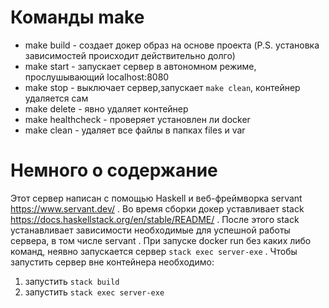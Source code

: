 # Команды make
* make build - создает докер образ на основе проекта (P.S. установка зависимостей происходит действительно долго)
* make start - запускает сервер в автономном режиме, прослушывающий localhost:8080
* make stop - выключает сервер,запускает `make clean`, контейнер удаляется сам
* make delete - явно удаляет контейнер
* make healthcheck - проверяет установлен ли docker
* make clean - удаляет все файлы в папках files и var
# Немного о содержание
Этот сервер написан с помощью Haskell и веб-фреймворка servant https://www.servant.dev/ .
Во время сборки докер уставливает stack https://docs.haskellstack.org/en/stable/README/ .
После этого stack устанавливает зависимости необходимые для успешной работы сервера, в том числе servant .
При запуске docker run без каких либо команд, неявно запускается сервер `stack exec server-exe` .
Чтобы запустить сервер вне контейнера необходимо:
1. запустить `stack build`
2. запустить `stack exec server-exe`

